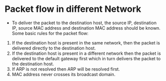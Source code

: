 # Packet flow in different Network

* To deliver the packet to the destination host, the source IP, destination IP, source MAC address and destination MAC address should be known. Some basic rules for the packet flow: 

1. If the destination host is present in the same network, then the packet is delivered directly to the destination host.
2. If the destination host is present in a different network then the packet is delivered to the default gateway first which in turn delivers the packet to the destination host.
3. If ARP is not resolved then ARP will be resolved first.
4. MAC address never crosses its broadcast domain.